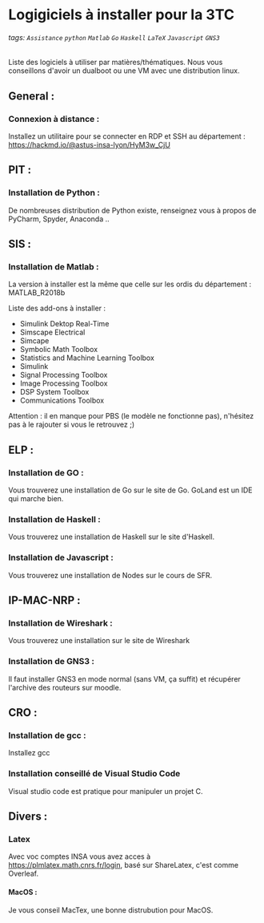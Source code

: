 # Logigiciels à installer pour la 3TC
###### tags: `Assistance` `python` `Matlab` `Go` `Haskell` `LaTeX` `Javascript` `GNS3`

Liste des logiciels à utiliser par matières/thématiques.
Nous vous conseillons d'avoir un dualboot ou une VM avec une distribution linux.

## General :
### Connexion à distance :
Installez un utilitaire pour se connecter en RDP et SSH au département : https://hackmd.io/@astus-insa-lyon/HyM3w_CjU

## PIT :
### Installation de Python :
De nombreuses distribution de Python existe, renseignez vous à propos de PyCharm, Spyder, Anaconda ..

## SIS :
### Installation de Matlab :
La version à installer est la même que celle sur les ordis du département : MATLAB_R2018b

Liste des add-ons à installer :
- Simulink Dektop Real-Time
- Simscape Electrical
- Simcape
- Symbolic Math Toolbox
- Statistics and Machine Learning Toolbox
- Simulink
- Signal Processing Toolbox
- Image Processing Toolbox
- DSP System Toolbox
- Communications Toolbox

Attention : il en manque pour PBS (le modèle ne fonctionne pas), n'hésitez pas à le rajouter si vous le retrouvez ;)

## ELP :
### Installation de GO :
Vous trouverez une installation de Go sur le site de Go.
GoLand est un IDE qui marche bien.

### Installation de Haskell :
Vous trouverez une installation de Haskell sur le site d'Haskell.

### Installation de Javascript :
Vous trouverez une installation de Nodes sur le cours de SFR.

## IP-MAC-NRP :
### Installation de Wireshark :
Vous trouverez une installation sur le site de Wireshark

### Installation de GNS3 :
Il faut installer GNS3 en mode normal (sans VM, ça suffit) et récupérer l'archive des routeurs sur moodle.

## CRO :
### Installation de gcc :
Installez gcc

### Installation conseillé de Visual Studio Code
Visual studio code est pratique pour manipuler un projet C.

## Divers :
### Latex
Avec voc comptes INSA vous avez acces à https://plmlatex.math.cnrs.fr/login, basé sur ShareLatex, c'est comme Overleaf.
#### MacOS :
Je vous conseil MacTex, une bonne distrubution pour MacOS.